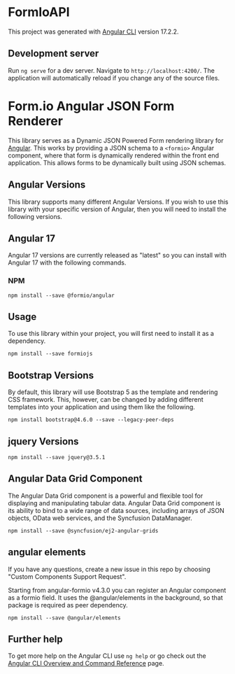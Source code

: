 # FormIoAPI

This project was generated with [Angular CLI](https://github.com/angular/angular-cli) version 17.2.2.

## Development server

Run `ng serve` for a dev server. Navigate to `http://localhost:4200/`. The application will automatically reload if you change any of the source files.

Form.io Angular JSON Form Renderer
==========================
This library serves as a Dynamic JSON Powered Form rendering library for [Angular](https://angular.io). This works by
providing a JSON schema to a ```<formio>``` Angular component, where that form is dynamically rendered within the front
end application. This allows forms to be dynamically built using JSON schemas.

Angular Versions
-------------------------
This library supports many different Angular Versions. If you wish to use this library with your specific version of Angular, then you will need to install the following versions.

## Angular 17
Angular 17 versions are currently released as "latest" so you can install with Angular 17 with the following commands.

### NPM
    npm install --save @formio/angular

Usage
----------------
To use this library within your project, you will first need to install it as a dependency.

```
npm install --save formiojs
```

Bootstrap Versions
-----------------
By default, this library will use Bootstrap 5 as the template and rendering CSS framework. This, however, can be changed by adding different templates into your application and using them like the following.

```
npm install bootstrap@4.6.0 --save --legacy-peer-deps
```

jquery Versions
-----------------

```
npm install --save jquery@3.5.1
```


Angular Data Grid Component
-----------------
The Angular Data Grid component is a powerful and flexible tool for displaying and manipulating tabular data. Angular Data Grid component is its ability to bind to a wide range of data sources, including arrays of JSON objects, OData web services, and the Syncfusion DataManager. 

```
npm install --save @syncfusion/ej2-angular-grids
```

<!-- --legacy-peer-deps -->



angular elements
-----------------
If you have any questions, create a new issue in this repo by choosing "Custom Components Support Request".

Starting from angular-formio v4.3.0 you can register an Angular component as a formio field. It uses the @angular/elements in the background, so that package is required as peer dependency.

```
npm install --save @angular/elements
```

## Further help

To get more help on the Angular CLI use `ng help` or go check out the [Angular CLI Overview and Command Reference](https://angular.io/cli) page.
